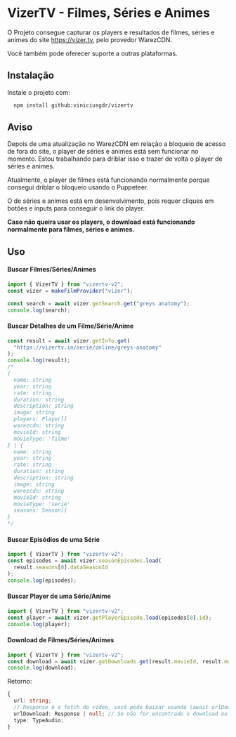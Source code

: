 # VizerTV - Filmes, Séries e Animes

O Projeto consegue capturar os players e resultados de filmes, séries e animes do site https://vizer.tv, pelo provedor WarezCDN.

Você também pode oferecer suporte a outras plataformas.



## Instalação

Instale o projeto com:

```bash
  npm install github:viniciusgdr/vizertv
```

## Aviso

Depois de uma atualização no WarezCDN em relação a bloqueio de acesso de fora do site, o player de séries e animes está sem funcionar no momento. Estou trabalhando para driblar isso e trazer de volta o player de séries e animes. 

Atualmente, o player de filmes está funcionando normalmente porque consegui driblar o bloqueio usando o Puppeteer.

O de séries e animes está em desenvolvimento, pois requer cliques em botões e inputs para conseguir o link do player.

**Caso não queira usar os players, o download está funcionando normalmente para filmes, séries e animes.**

## Uso

#### Buscar Filmes/Séries/Animes

```typescript
import { VizerTV } from "vizertv-v2";
const vizer = makeFilmProvider("vizer");

const search = await vizer.getSearch.get("greys anatomy");
console.log(search);
```

#### Buscar Detalhes de um Filme/Série/Anime
```typescript
const result = await vizer.getInfo.get(
  "https://vizertv.in/serie/online/greys-anatomy"
);
console.log(result);
/*
{
  name: string
  year: string
  rate: string
  duration: string
  description: string
  image: string
  players: Player[]
  warezcdn: string
  movieId: string
  movieType: 'filme'
} | {
  name: string
  year: string
  rate: string
  duration: string
  description: string
  image: string
  warezcdn: string
  movieId: string
  movieType: 'serie'
  seasons: Season[]
}
*/
```
####  Buscar Episódios de uma Série
```typescript
import { VizerTV } from "vizertv-v2";
const episodes = await vizer.seasonEpisodes.load(
  result.seasons[0].dataSeasonId
);
console.log(episodes);
```
#### Buscar Player de uma Série/Anime
```typescript
import { VizerTV } from "vizertv-v2";
const player = await vizer.getPlayerEpisode.load(episodes[0].id);
console.log(player);
```

#### Download de Filmes/Séries/Animes
```typescript
import { VizerTV } from "vizertv-v2";
const download = await vizer.getDownloads.get(result.movieId, result.movieType);
console.log(download);
```

Retorno:

```typescript
{
  url: string;
  // Response é o fetch do video, você pode baixar usando (await urlDownload.buffer())
  urlDownload: Response | null; // Se não for encontrado o download ou deu erro, retorna null
  type: TypeAudio;
}
```
